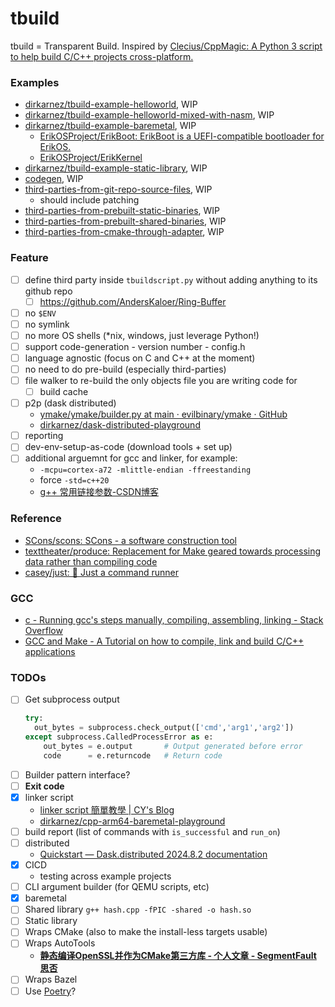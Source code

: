 tbuild
======
tbuild = Transparent Build. Inspired by [Clecius/CppMagic: A Python 3 script to help build C/C++ projects cross-platform.](https://github.com/Clecius/CppMagic)

### Examples
- [dirkarnez/tbuild-example-helloworld](https://github.com/dirkarnez/tbuild-example-helloworld), WIP
- [dirkarnez/tbuild-example-helloworld-mixed-with-nasm](https://github.com/dirkarnez/tbuild-example-helloworld-mixed-with-nasm), WIP
- [dirkarnez/tbuild-example-baremetal](https://github.com/dirkarnez/tbuild-example-baremetal), WIP
  - [ErikOSProject/ErikBoot: ErikBoot is a UEFI-compatible bootloader for ErikOS.](https://github.com/ErikOSProject/ErikBoot)
  - [ErikOSProject/ErikKernel](https://github.com/ErikOSProject/ErikKernel)
- [dirkarnez/tbuild-example-static-library](https://github.com/dirkarnez/tbuild-example-static-library), WIP
- [codegen](./examples/codegen), WIP
- [third-parties-from-git-repo-source-files](./examples/third-parties-from-git-repo), WIP
  - should include patching
- [third-parties-from-prebuilt-static-binaries](./examples/third-parties-from-git-repo), WIP
- [third-parties-from-prebuilt-shared-binaries](./examples/third-parties-from-git-repo), WIP
- [third-parties-from-cmake-through-adapter](./examples/third-parties-from-git-repo), WIP

### Feature
- [ ] define third party inside `tbuildscript.py` without adding anything to its github repo
  - [ ] https://github.com/AndersKaloer/Ring-Buffer
- [ ] no `$ENV`
- [ ] no symlink
- [ ] no more OS shells (*nix, windows, just leverage Python!)
- [ ] support code-generation
      - version number
      - config.h
- [ ] language agnostic (focus on C and C++ at the moment)
- [ ] no need to do pre-build (especially third-parties)
- [ ] file walker to re-build the only objects file you are writing code for
  - [ ] build cache
- [ ] p2p (dask distributed)
  - [ymake/ymake/builder.py at main · evilbinary/ymake · GitHub](https://github.com/evilbinary/ymake/blob/main/ymake/builder.py)
  - [dirkarnez/dask-distributed-playground](https://github.com/dirkarnez/dask-distributed-playground)
- [ ] reporting
- [ ] dev-env-setup-as-code (download tools + set up)
- [ ] additional arguemnt for gcc and linker, for example:
  - `-mcpu=cortex-a72 -mlittle-endian -ffreestanding`
  - force `-std=c++20`
  - [g++ 常用链接参数-CSDN博客](https://blog.csdn.net/yz930618/article/details/94987459)

### Reference
- [SCons/scons: SCons - a software construction tool](https://github.com/SCons/scons)
- [texttheater/produce: Replacement for Make geared towards processing data rather than compiling code](https://github.com/texttheater/produce)
- [casey/just: 🤖 Just a command runner](https://github.com/casey/just)

### GCC
- [c - Running gcc's steps manually, compiling, assembling, linking - Stack Overflow](https://stackoverflow.com/questions/8527743/running-gccs-steps-manually-compiling-assembling-linking)
- [GCC and Make - A Tutorial on how to compile, link and build C/C++ applications](https://www3.ntu.edu.sg/home/ehchua/programming/cpp/gcc_make.html)

### TODOs
- [ ] Get subprocess output
  ```python
  try:
    out_bytes = subprocess.check_output(['cmd','arg1','arg2'])
  except subprocess.CalledProcessError as e:
      out_bytes = e.output       # Output generated before error
      code      = e.returncode   # Return code
  ```
- [ ] Builder pattern interface?
- [ ] **Exit code**
- [x] linker script
  - [linker script 簡單教學 | CY's Blog](https://evshary.com/2018/06/02/linker-script-%E7%B0%A1%E5%96%AE%E6%95%99%E5%AD%B8/#%E5%8F%96%E5%BE%97-section-%E7%9A%84%E4%BD%8D%E7%BD%AE)
  - [dirkarnez/cpp-arm64-baremetal-playground](https://github.com/dirkarnez/cpp-arm64-baremetal-playground)
- [ ] build report (list of commands with `is_successful` and `run_on`)
- [ ] distributed
  - [Quickstart — Dask.distributed 2024.8.2 documentation](https://distributed.dask.org/en/stable/quickstart.html)
- [x] CICD
  - testing across example projects
- [ ] CLI argument builder (for QEMU scripts, etc)
- [x] baremetal
- [ ] Shared library `g++ hash.cpp -fPIC -shared -o hash.so`
- [ ] Static library
- [ ] Wraps CMake (also to make the install-less targets usable)
- [ ] Wraps AutoTools
  - [**静态编译OpenSSL并作为CMake第三方库 - 个人文章 - SegmentFault 思否**](https://segmentfault.com/a/1190000016017493)
- [ ] Wraps Bazel
- [ ] Use [Poetry](https://python-poetry.org/)?
